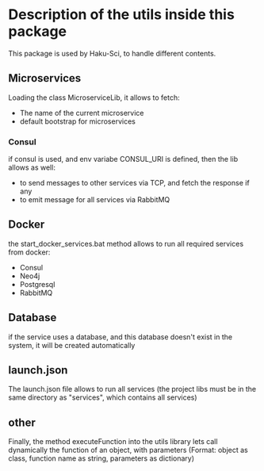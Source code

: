 # Description of the utils inside this package

This package is used by Haku-Sci, to handle different contents.

## Microservices

Loading the class MicroserviceLib, it allows to fetch:

* The name of the current microservice
* default bootstrap for microservices

### Consul

if consul is used, and env variabe CONSUL_URI is defined, then the lib allows as well:

* to send messages to other services via TCP, and fetch the response if any
* to emit message for all services via RabbitMQ

## Docker

the start_docker_services.bat method allows to run all required services from docker:

* Consul
* Neo4j
* Postgresql
* RabbitMQ

## Database

if the service uses a database, and this database doesn't exist in the system, it will be created automatically

## launch.json

The launch.json file allows to run all services (the project libs must be in the same directory as "services", which contains all services)

## other

Finally, the method executeFunction into the utils library lets call dynamically the function of an object, with parameters
(Format: object as class, function name as string, parameters as dictionary)
